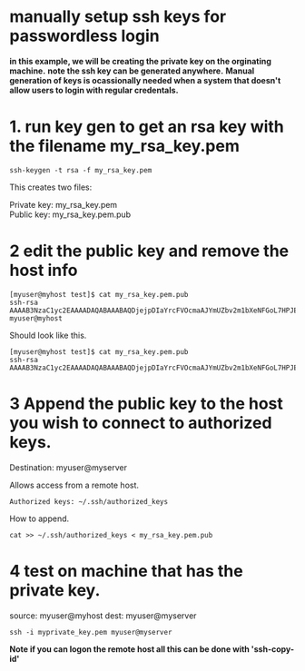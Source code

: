 # manually setup ssh keys for passwordless login

**in this example, we will be creating the private key on the orginating machine.**
**note the ssh key can be generated anywhere.**
**Manual generation of keys is ocassionally needed when a system that doesn't allow users to login with regular credentals.**

# 1. run key gen to get an rsa key with the filename my_rsa_key.pem

```
ssh-keygen -t rsa -f my_rsa_key.pem
```

This creates two files:

Private key: my_rsa_key.pem  
Public key:  my_rsa_key.pem.pub

# 2 edit the public key and remove the host info

```
[myuser@myhost test]$ cat my_rsa_key.pem.pub
ssh-rsa AAAAB3NzaC1yc2EAAAADAQABAAABAQDjejpDIaYrcFVOcmaAJYmUZbv2m1bXeNFGoL7HPJEkxiIwDSdWTa+YKecEj+FydfMaM+HlqUmSosT7B+CPPfXbM96Np54HLVjOoejaKkxmy9P96a32U5lxtEs/0c79Z1LE75u7h0DQvHsd9tAe7pMfC4gOzvWopudtmzTCYUlyY69khmXNB9d6CJ26/gnaGOjihogwCgsBDycCIa2X+oaJVNcbQtWTfpP2Hem9MHBr3Yr/aEa14cSLI0VdHhQNFJb07VZX+EAK8nrTYafDcYiNxo0rqyyt46po9S9NoQ7M2HMVyUe7cUngJjF4hZKy4q3v2Vmn5K6j6km9OKytv+CT myuser@myhost
```

Should look like this.

```
[myuser@myhost test]$ cat my_rsa_key.pem.pub
ssh-rsa AAAAB3NzaC1yc2EAAAADAQABAAABAQDjejpDIaYrcFVOcmaAJYmUZbv2m1bXeNFGoL7HPJEkxiIwDSdWTa+YKecEj+FydfMaM+HlqUmSosT7B+CPPfXbM96Np54HLVjOoejaKkxmy9P96a32U5lxtEs/0c79Z1LE75u7h0DQvHsd9tAe7pMfC4gOzvWopudtmzTCYUlyY69khmXNB9d6CJ26/gnaGOjihogwCgsBDycCIa2X+oaJVNcbQtWTfpP2Hem9MHBr3Yr/aEa14cSLI0VdHhQNFJb07VZX+EAK8nrTYafDcYiNxo0rqyyt46po9S9NoQ7M2HMVyUe7cUngJjF4hZKy4q3v2Vmn5K6j6km9OKytv+CT
```


# 3 Append the public key to the host you wish to connect to authorized keys.

Destination: myuser@myserver

Allows access from a remote host. 
```
Authorized keys: ~/.ssh/authorized_keys
```

How to append. 

```
cat >> ~/.ssh/authorized_keys < my_rsa_key.pem.pub
```

# 4 test on machine that has the private key. 

source: myuser@myhost
dest:   myuser@myserver

```
ssh -i myprivate_key.pem myuser@myserver
```

**Note if you can logon the remote host all this can be done with 'ssh-copy-id'**

